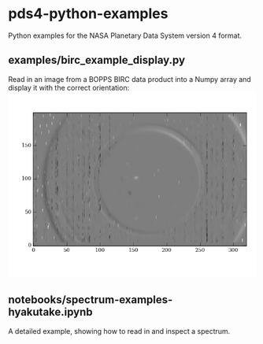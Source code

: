 # pds4-python-examples
Python examples for the NASA Planetary Data System version 4 format.

## examples/birc_example_display.py
Read in an image from a BOPPS BIRC data product into a Numpy array and display it with the correct orientation: ![BOPPS/BIRC: C/2014 E2 (Jacques)](https://github.com/Small-Bodies-Node/pds4-python/raw/master/examples/jaha_0_5_0349_s_0491.png "BOPPS/BIRC: C/2014 E2 (Jacques)")

## notebooks/spectrum-examples-hyakutake.ipynb
A detailed example, showing how to read in and inspect a spectrum.
